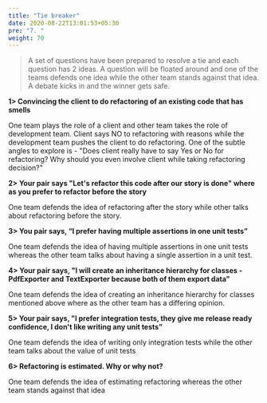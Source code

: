 ```yaml
---
title: "Tie breaker"
date: 2020-08-22T13:01:53+05:30
pre: "7. "
weight: 70
---
```


> A set of questions have been prepared to resolve a tie and each question has 2 ideas. 
A question will be floated around and one of the teams defends one idea while the other team stands against that idea. A debate kicks in and the winner gets safe.

**1> Convincing the client to do refactoring of an existing code that has smells**

One team plays the role of a client and other team takes the role of development team. Client says NO to refactoring with reasons while the development team pushes the client to do refactoring.
One of the subtle angles to explore is - "Does client really have to say Yes or No for refactoring? Why should you even involve client while taking refactoring decision?"

**2> Your pair says "Let's refactor this code after our story is done" where as you prefer to refactor before the story**

One team defends the idea of refactoring after the story while other talks about refactoring before the story. 

**3> You pair says, “I prefer having multiple assertions in one unit tests”**

One team defends the idea of having multiple assertions in one unit tests whereas the other team talks about having a single assertion in a unit test.

**4> Your pair says, "I will create an inheritance hierarchy for classes - PdfExporter and TextExporter because both of them export data"**

One team defends the idea of creating an inheritance hierarchy for classes mentioned above where as the other team has a differing opinion.

**5> Your pair says, "I prefer integration tests, they give me release ready confidence, I don't like writing any unit tests”**

One team defends the idea of writing only integration tests while the other team talks about the value of unit tests 

**6> Refactoring is estimated. Why or why not?**

One team defends the idea of estimating refactoring whereas the other team stands against that idea 
